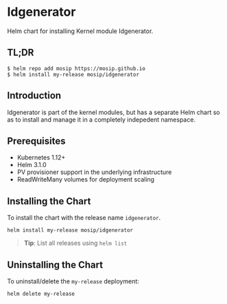 # Idgenerator

Helm chart for installing Kernel module Idgenerator.

## TL;DR

```console
$ helm repo add mosip https://mosip.github.io
$ helm install my-release mosip/idgenerator
```

## Introduction

Idgenerator is  part of the kernel modules, but has a separate Helm chart so as to install and manage it in a completely indepedent namespace.

## Prerequisites

- Kubernetes 1.12+
- Helm 3.1.0
- PV provisioner support in the underlying infrastructure
- ReadWriteMany volumes for deployment scaling

## Installing the Chart

To install the chart with the release name `idgenerator`.

```console
helm install my-release mosip/idgenerator
```

> **Tip**: List all releases using `helm list`

## Uninstalling the Chart

To uninstall/delete the `my-release` deployment:

```console
helm delete my-release
```
